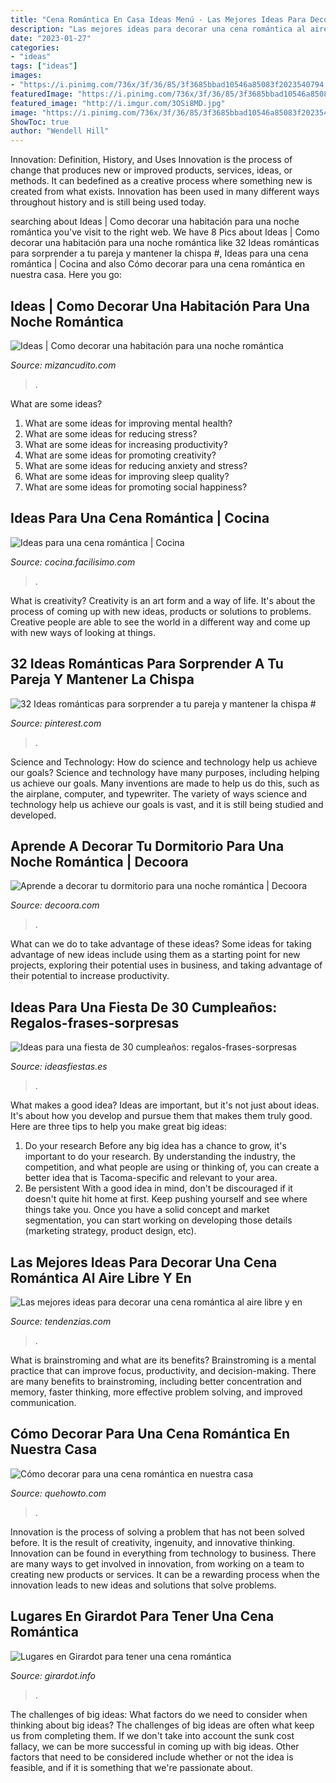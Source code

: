 ```yaml
---
title: "Cena Romántica En Casa Ideas Menú - Las Mejores Ideas Para Decorar Una Cena Romántica Al Aire Libre Y En"
description: "Las mejores ideas para decorar una cena romántica al aire libre y en"
date: "2023-01-27"
categories:
- "ideas"
tags: ["ideas"]
images:
- "https://i.pinimg.com/736x/3f/36/85/3f3685bbad10546a85083f2023540794.jpg"
featuredImage: "https://i.pinimg.com/736x/3f/36/85/3f3685bbad10546a85083f2023540794.jpg"
featured_image: "http://i.imgur.com/3OSi8MD.jpg"
image: "https://i.pinimg.com/736x/3f/36/85/3f3685bbad10546a85083f2023540794.jpg"
ShowToc: true
author: "Wendell Hill"
---
```



Innovation: Definition, History, and Uses
Innovation is the process of change that produces new or improved products, services, ideas, or methods. It can bedefined as a creative process where something new is created from what exists. Innovation has been used in many different ways throughout history and is still being used today.

	

		
searching about Ideas | Como decorar una habitación para una noche romántica you've visit to the right web. We have 8 Pics about Ideas | Como decorar una habitación para una noche romántica like 32 Ideas románticas para sorprender a tu pareja y mantener la chispa #, Ideas para una cena romántica | Cocina and also Cómo decorar para una cena romántica en nuestra casa. Here you go:
		
    
## Ideas | Como Decorar Una Habitación Para Una Noche Romántica

<img loading=lazy src="https://3.bp.blogspot.com/-RRQtiJKfRW8/VMBHCD8GPXI/AAAAAAAABOk/br31Qqlf6AU/s1600/habitaciones%2Bromanticas%2Bs.jpg" onerror="this.onerror=null;this.src='https://tse1.mm.bing.net/th?id=OIP.GPeQA3Du1GJVCKrN-yn4GAHaE3&amp;pid=15.1';" alt="Ideas | Como decorar una habitación para una noche romántica">

_Source: mizancudito.com_

>. 

	

What are some ideas?
1. What are some ideas for improving mental health? 
2. What are some ideas for reducing stress? 
3. What are some ideas for increasing productivity? 
4. What are some ideas for promoting creativity?
5. What are some ideas for reducing anxiety and stress? 
6. What are some ideas for improving sleep quality?
7. What are some ideas for promoting social happiness?

    
## Ideas Para Una Cena Romántica | Cocina

<img loading=lazy src="http://azu1.facilisimo.com/ima/i/1/a/ce/am_49529_6072622_387228.jpg" onerror="this.onerror=null;this.src='https://tse2.mm.bing.net/th?id=OIP.DOWAUyUJ9Pr3_E02ElrVxwHaFj&amp;pid=15.1';" alt="Ideas para una cena romántica | Cocina">

_Source: cocina.facilisimo.com_

>. 

	

What is creativity?
Creativity is an art form and a way of life. It's about the process of coming up with new ideas, products or solutions to problems. Creative people are able to see the world in a different way and come up with new ways of looking at things.

    
## 32 Ideas Románticas Para Sorprender A Tu Pareja Y Mantener La Chispa #

<img loading=lazy src="https://i.pinimg.com/736x/3f/36/85/3f3685bbad10546a85083f2023540794.jpg" onerror="this.onerror=null;this.src='https://tse1.mm.bing.net/th?id=OIP.4XR_OkbXKUD_VlDZrbCa9AHaFh&amp;pid=15.1';" alt="32 Ideas románticas para sorprender a tu pareja y mantener la chispa #">

_Source: pinterest.com_

>. 

	

Science and Technology: How do science and technology help us achieve our goals?
Science and technology have many purposes, including helping us achieve our goals. Many inventions are made to help us do this, such as the airplane, computer, and typewriter. The variety of ways science and technology help us achieve our goals is vast, and it is still being studied and developed.

    
## Aprende A Decorar Tu Dormitorio Para Una Noche Romántica | Decoora

<img loading=lazy src="https://www.decoora.com/wp-content/uploads/2015/07/noche-amort-830x553.jpg" onerror="this.onerror=null;this.src='https://tse1.mm.bing.net/th?id=OIP.RRtpERkPovcwPC8TQuYYAAHaE7&amp;pid=15.1';" alt="Aprende a decorar tu dormitorio para una noche romántica | Decoora">

_Source: decoora.com_

>. 

	

What can we do to take advantage of these ideas?
Some ideas for taking advantage of new ideas include using them as a starting point for new projects, exploring their potential uses in business, and taking advantage of their potential to increase productivity.

    
## Ideas Para Una Fiesta De 30 Cumpleaños: Regalos-frases-sorpresas

<img loading=lazy src="https://ideasfiestas.es/wp-content/themes/braxton/images/cache/ideas-fiesta-30-cumpleanos.jpg" onerror="this.onerror=null;this.src='https://tse4.mm.bing.net/th?id=OIP.1ydogrT1QgCU5pxMVEMD7gAAAA&amp;pid=15.1';" alt="Ideas para una fiesta de 30 cumpleaños: regalos-frases-sorpresas">

_Source: ideasfiestas.es_

>. 

	

What makes a good idea?
Ideas are important, but it's not just about ideas. It's about how you develop and pursue them that makes them truly good. Here are three tips to help you make great big ideas:
1. Do your research 
Before any big idea has a chance to grow, it's important to do your research. By understanding the industry, the competition, and what people are using or thinking of, you can create a better idea that is Tacoma-specific and relevant to your area. 
2. Be persistent 
With a good idea in mind, don't be discouraged if it doesn't quite hit home at first. Keep pushing yourself and see where things take you. Once you have a solid concept and market segmentation, you can start working on developing those details (marketing strategy, product design, etc). 

    
## Las Mejores Ideas Para Decorar Una Cena Romántica Al Aire Libre Y En

<img loading=lazy src="https://tendenzias.com/wp-content/uploads/2017/02/decorar-cena-romantica-exterior-600x400.jpg?603b75&amp;603b75" onerror="this.onerror=null;this.src='https://tse4.mm.bing.net/th?id=OIP.DQyde51QPJXwy4ecmlKDDAHaE8&amp;pid=15.1';" alt="Las mejores ideas para decorar una cena romántica al aire libre y en">

_Source: tendenzias.com_

>. 

	

What is brainstroming and what are its benefits?
Brainstroming is a mental practice that can improve focus, productivity, and decision-making. There are many benefits to brainstroming, including better concentration and memory, faster thinking, more effective problem solving, and improved communication.

    
## Cómo Decorar Para Una Cena Romántica En Nuestra Casa

<img loading=lazy src="https://cdn.quehowto.com/wp-content/uploads/2019/02/11481e374677a26a7b0e194b40978af2.jpg" onerror="this.onerror=null;this.src='https://tse1.mm.bing.net/th?id=OIP._au_e3Ck_JbeMwMlagcvPwHaFj&amp;pid=15.1';" alt="Cómo decorar para una cena romántica en nuestra casa">

_Source: quehowto.com_

>. 

	

Innovation is the process of solving a problem that has not been solved before. It is the result of creativity, ingenuity, and innovative thinking. Innovation can be found in everything from technology to business. There are many ways to get involved in innovation, from working on a team to creating new products or services. It can be a rewarding process when the innovation leads to new ideas and solutions that solve problems.

    
## Lugares En Girardot Para Tener Una Cena Romántica

<img loading=lazy src="http://i.imgur.com/3OSi8MD.jpg" onerror="this.onerror=null;this.src='https://tse3.mm.bing.net/th?id=OIP.sbn2VTReJJ--1LAZHv7vOgHaEK&amp;pid=15.1';" alt="Lugares en Girardot para tener una cena romántica">

_Source: girardot.info_

>. 

	

The challenges of big ideas: What factors do we need to consider when thinking about big ideas?
The challenges of big ideas are often what keep us from completing them. If we don't take into account the sunk cost fallacy, we can be more successful in coming up with big ideas. Other factors that need to be considered include whether or not the idea is feasible, and if it is something that we're passionate about.

